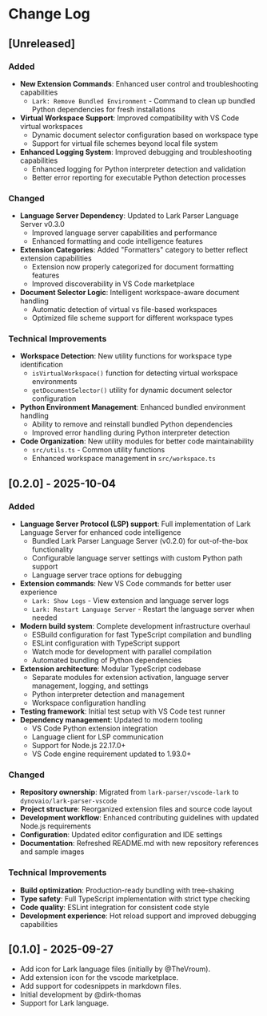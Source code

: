 # Change Log

## [Unreleased]

### Added

-   **New Extension Commands**: Enhanced user control and troubleshooting capabilities
    -   `Lark: Remove Bundled Environment` - Command to clean up bundled Python dependencies for fresh installations
-   **Virtual Workspace Support**: Improved compatibility with VS Code virtual workspaces
    -   Dynamic document selector configuration based on workspace type
    -   Support for virtual file schemes beyond local file system
-   **Enhanced Logging System**: Improved debugging and troubleshooting capabilities
    -   Enhanced logging for Python interpreter detection and validation
    -   Better error reporting for executable Python detection processes

### Changed

-   **Language Server Dependency**: Updated to Lark Parser Language Server v0.3.0
    -   Improved language server capabilities and performance
    -   Enhanced formatting and code intelligence features
-   **Extension Categories**: Added "Formatters" category to better reflect extension capabilities
    -   Extension now properly categorized for document formatting features
    -   Improved discoverability in VS Code marketplace
-   **Document Selector Logic**: Intelligent workspace-aware document handling
    -   Automatic detection of virtual vs file-based workspaces
    -   Optimized file scheme support for different workspace types

### Technical Improvements

-   **Workspace Detection**: New utility functions for workspace type identification
    -   `isVirtualWorkspace()` function for detecting virtual workspace environments
    -   `getDocumentSelector()` utility for dynamic document selector configuration
-   **Python Environment Management**: Enhanced bundled environment handling
    -   Ability to remove and reinstall bundled Python dependencies
    -   Improved error handling during Python interpreter detection
-   **Code Organization**: New utility modules for better code maintainability
    -   `src/utils.ts` - Common utility functions
    -   Enhanced workspace management in `src/workspace.ts`

## [0.2.0] - 2025-10-04

### Added

-   **Language Server Protocol (LSP) support**: Full implementation of Lark Language Server for enhanced code intelligence
    -   Bundled Lark Parser Language Server (v0.2.0) for out-of-the-box functionality
    -   Configurable language server settings with custom Python path support
    -   Language server trace options for debugging
-   **Extension commands**: New VS Code commands for better user experience
    -   `Lark: Show Logs` - View extension and language server logs
    -   `Lark: Restart Language Server` - Restart the language server when needed
-   **Modern build system**: Complete development infrastructure overhaul
    -   ESBuild configuration for fast TypeScript compilation and bundling
    -   ESLint configuration with TypeScript support
    -   Watch mode for development with parallel compilation
    -   Automated bundling of Python dependencies
-   **Extension architecture**: Modular TypeScript codebase
    -   Separate modules for extension activation, language server management, logging, and settings
    -   Python interpreter detection and management
    -   Workspace configuration handling
-   **Testing framework**: Initial test setup with VS Code test runner
-   **Dependency management**: Updated to modern tooling
    -   VS Code Python extension integration
    -   Language client for LSP communication
    -   Support for Node.js 22.17.0+
    -   VS Code engine requirement updated to 1.93.0+

### Changed

-   **Repository ownership**: Migrated from `lark-parser/vscode-lark` to `dynovaio/lark-parser-vscode`
-   **Project structure**: Reorganized extension files and source code layout
-   **Development workflow**: Enhanced contributing guidelines with updated Node.js requirements
-   **Configuration**: Updated editor configuration and IDE settings
-   **Documentation**: Refreshed README.md with new repository references and sample images

### Technical Improvements

-   **Build optimization**: Production-ready bundling with tree-shaking
-   **Type safety**: Full TypeScript implementation with strict type checking
-   **Code quality**: ESLint integration for consistent code style
-   **Development experience**: Hot reload support and improved debugging capabilities

## [0.1.0] - 2025-09-27

-   Add icon for Lark language files (initially by @TheVroum).
-   Add extension icon for the vscode marketplace.
-   Add support for codesnippets in markdown files.
-   Initial development by @dirk-thomas
-   Support for Lark language.
